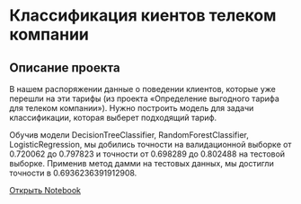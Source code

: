 # Классификация киентов телеком компании
## Описание проекта

В нашем распоряжении данные о поведении клиентов, которые уже перешли на эти тарифы (из проекта «Определение выгодного тарифа для телеком компании»). Нужно построить модель для задачи классификации, которая выберет подходящий тариф.

Обучив модели DecisionTreeClassifier, RandomForestClassifier, LogisticRegression, мы добились точности на валидационной выборке от 0.720062 до 0.797823 и точности от 0.698289 до 0.802488 на тестовой выборке. Применив метод дамми на тестовых данных, мы достигли точности в 0.6936236391912908.

[Открыть Notebook](https://github.com/S1udent/yandex-practicum/blob/main/6-Классификация%20киентов%20телеком%20компании/Классификация%20клиентов%20телеком%20компании.ipynb)
